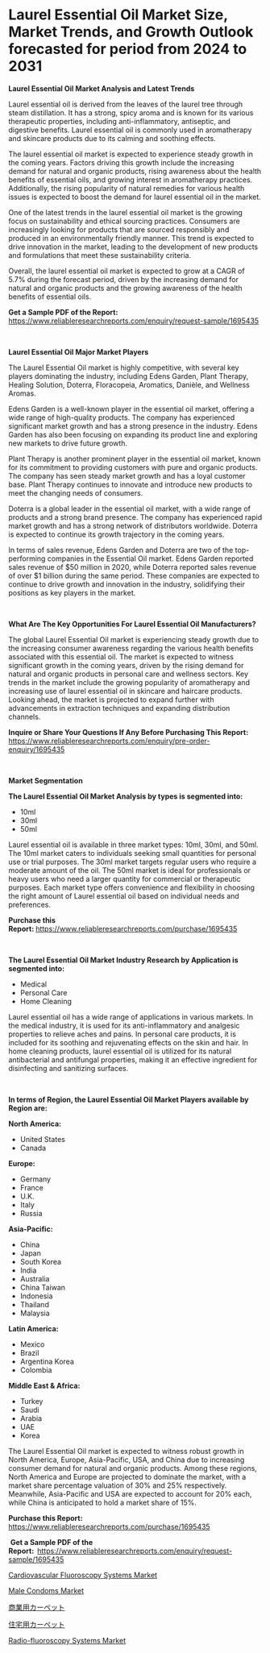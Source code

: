 <p><h1>Laurel Essential Oil Market Size, Market Trends, and Growth Outlook forecasted for period from 2024 to 2031</h1></p><p><strong>Laurel Essential Oil Market Analysis and Latest Trends</strong></p>
<p><p>Laurel essential oil is derived from the leaves of the laurel tree through steam distillation. It has a strong, spicy aroma and is known for its various therapeutic properties, including anti-inflammatory, antiseptic, and digestive benefits. Laurel essential oil is commonly used in aromatherapy and skincare products due to its calming and soothing effects.</p><p>The laurel essential oil market is expected to experience steady growth in the coming years. Factors driving this growth include the increasing demand for natural and organic products, rising awareness about the health benefits of essential oils, and growing interest in aromatherapy practices. Additionally, the rising popularity of natural remedies for various health issues is expected to boost the demand for laurel essential oil in the market.</p><p>One of the latest trends in the laurel essential oil market is the growing focus on sustainability and ethical sourcing practices. Consumers are increasingly looking for products that are sourced responsibly and produced in an environmentally friendly manner. This trend is expected to drive innovation in the market, leading to the development of new products and formulations that meet these sustainability criteria.</p><p>Overall, the laurel essential oil market is expected to grow at a CAGR of 5.7% during the forecast period, driven by the increasing demand for natural and organic products and the growing awareness of the health benefits of essential oils.</p></p>
<p><strong>Get a Sample PDF of the Report:&nbsp;</strong> <a href="https://www.reliableresearchreports.com/enquiry/request-sample/1695435">https://www.reliableresearchreports.com/enquiry/request-sample/1695435</a></p>
<p>&nbsp;</p>
<p><strong>Laurel Essential Oil Major Market Players</strong></p>
<p><p>The Laurel Essential Oil market is highly competitive, with several key players dominating the industry, including Edens Garden, Plant Therapy, Healing Solution, Doterra, Floracopeia, Aromatics, Danièle, and Wellness Aromas.</p><p>Edens Garden is a well-known player in the essential oil market, offering a wide range of high-quality products. The company has experienced significant market growth and has a strong presence in the industry. Edens Garden has also been focusing on expanding its product line and exploring new markets to drive future growth.</p><p>Plant Therapy is another prominent player in the essential oil market, known for its commitment to providing customers with pure and organic products. The company has seen steady market growth and has a loyal customer base. Plant Therapy continues to innovate and introduce new products to meet the changing needs of consumers.</p><p>Doterra is a global leader in the essential oil market, with a wide range of products and a strong brand presence. The company has experienced rapid market growth and has a strong network of distributors worldwide. Doterra is expected to continue its growth trajectory in the coming years.</p><p>In terms of sales revenue, Edens Garden and Doterra are two of the top-performing companies in the Essential Oil market. Edens Garden reported sales revenue of $50 million in 2020, while Doterra reported sales revenue of over $1 billion during the same period. These companies are expected to continue to drive growth and innovation in the industry, solidifying their positions as key players in the market.</p></p>
<p>&nbsp;</p>
<p><strong>What Are The Key Opportunities For Laurel Essential Oil Manufacturers?</strong></p>
<p><p>The global Laurel Essential Oil market is experiencing steady growth due to the increasing consumer awareness regarding the various health benefits associated with this essential oil. The market is expected to witness significant growth in the coming years, driven by the rising demand for natural and organic products in personal care and wellness sectors. Key trends in the market include the growing popularity of aromatherapy and increasing use of laurel essential oil in skincare and haircare products. Looking ahead, the market is projected to expand further with advancements in extraction techniques and expanding distribution channels.</p></p>
<p><strong>Inquire or Share Your Questions If Any Before Purchasing This Report:</strong> <a href="https://www.reliableresearchreports.com/enquiry/pre-order-enquiry/1695435">https://www.reliableresearchreports.com/enquiry/pre-order-enquiry/1695435</a></p>
<p>&nbsp;</p>
<p><strong>Market Segmentation</strong></p>
<p><strong>The Laurel Essential Oil Market Analysis by types is segmented into:</strong></p>
<p><ul><li>10ml</li><li>30ml</li><li>50ml</li></ul></p>
<p><p>Laurel essential oil is available in three market types: 10ml, 30ml, and 50ml. The 10ml market caters to individuals seeking small quantities for personal use or trial purposes. The 30ml market targets regular users who require a moderate amount of the oil. The 50ml market is ideal for professionals or heavy users who need a larger quantity for commercial or therapeutic purposes. Each market type offers convenience and flexibility in choosing the right amount of Laurel essential oil based on individual needs and preferences.</p></p>
<p><strong>Purchase this Report:&nbsp;</strong><a href="https://www.reliableresearchreports.com/purchase/1695435">https://www.reliableresearchreports.com/purchase/1695435</a></p>
<p>&nbsp;</p>
<p><strong>The Laurel Essential Oil Market Industry Research by Application is segmented into:</strong></p>
<p><ul><li>Medical</li><li>Personal Care</li><li>Home Cleaning</li></ul></p>
<p><p>Laurel essential oil has a wide range of applications in various markets. In the medical industry, it is used for its anti-inflammatory and analgesic properties to relieve aches and pains. In personal care products, it is included for its soothing and rejuvenating effects on the skin and hair. In home cleaning products, laurel essential oil is utilized for its natural antibacterial and antifungal properties, making it an effective ingredient for disinfecting and sanitizing surfaces.</p></p>
<p>&nbsp;</p>
<p><strong>In terms of Region, the Laurel Essential Oil Market Players available by Region are:</strong></p>
<p>
    <p> <strong> North America: </strong>
        <ul>
            <li>United States</li>
            <li>Canada</li>
        </ul>
        </p> 
    <p> <strong> Europe: </strong>
        <ul>
            <li>Germany</li>
            <li>France</li>
            <li>U.K.</li>
            <li>Italy</li>
            <li>Russia</li>
        </ul>
        </p> 
    <p> <strong> Asia-Pacific: </strong>
        <ul>
            <li>China</li>
            <li>Japan</li>
            <li>South Korea</li>
            <li>India</li>
            <li>Australia</li>
            <li>China Taiwan</li>
            <li>Indonesia</li>
            <li>Thailand</li>
            <li>Malaysia</li>
        </ul>
        </p> 
    <p> <strong> Latin America: </strong>
        <ul>
            <li>Mexico</li>
            <li>Brazil</li>
            <li>Argentina Korea</li>
            <li>Colombia</li>
        </ul>
        </p> 
    <p> <strong> Middle East & Africa: </strong>
        <ul>
            <li>Turkey</li>
            <li>Saudi</li>
            <li>Arabia</li>
            <li>UAE</li>
            <li>Korea</li>
        </ul>
    </p>
    </p>
<p><p>The Laurel Essential Oil market is expected to witness robust growth in North America, Europe, Asia-Pacific, USA, and China due to increasing consumer demand for natural and organic products. Among these regions, North America and Europe are projected to dominate the market, with a market share percentage valuation of 30% and 25% respectively. Meanwhile, Asia-Pacific and USA are expected to account for 20% each, while China is anticipated to hold a market share of 15%.</p></p>
<p><strong>Purchase this Report: </strong><a href="https://www.reliableresearchreports.com/purchase/1695435">https://www.reliableresearchreports.com/purchase/1695435</a></p>
<p>&nbsp;<strong>Get a Sample PDF of the Report:&nbsp;&nbsp;</strong><a href="https://www.reliableresearchreports.com/enquiry/request-sample/1695435">https://www.reliableresearchreports.com/enquiry/request-sample/1695435</a></p>
<p><strong></strong></p>
<p><p><a href="https://issuu.com/reportprime-2/docs/cardiovascular-fluoroscopy-systems-market-size-203">Cardiovascular Fluoroscopy Systems Market</a></p><p><a href="https://github.com/mancsybtousav/Market-Research-Report-List-1/blob/main/male-condoms-market.md">Male Condoms Market</a></p><p><a href="https://github.com/xtkhtofdt934839/Market-Research-Report-List-1/blob/main/26291565930.md">商業用カーペット</a></p><p><a href="https://github.com/ddwcuskozol07187/Market-Research-Report-List-1/blob/main/21785215931.md">住宅用カーペット</a></p><p><a href="https://issuu.com/reportprime-2/docs/radio-fluoroscopy-systems-market-size-2030.pptx">Radio-fluoroscopy Systems Market</a></p></p>